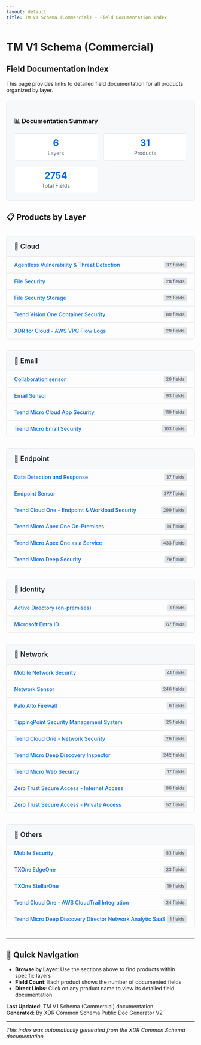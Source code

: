 ```yaml
---
layout: default
title: TM V1 Schema (Commercial) - Field Documentation Index
---
```


# TM V1 Schema (Commercial)
## Field Documentation Index

This page provides links to detailed field documentation for all products organized by layer.

<style>

.layer-section {
  margin: 30px 0;
  border: 1px solid #e1e4e8;
  border-radius: 6px;
  overflow: hidden;
}

.layer-header {
  background: #f6f8fa;
  padding: 16px 20px;
  border-bottom: 1px solid #e1e4e8;
  margin: 0;
  font-size: 18px;
  font-weight: 600;
  color: #24292e;
}

.product-list {
  padding: 0;
  margin: 0;
  list-style: none;
}

.product-item {
  border-bottom: 1px solid #e1e4e8;
  transition: background-color 0.2s;
}

.product-item:last-child {
  border-bottom: none;
}

.product-item:hover {
  background-color: #f6f8fa;
}

.product-link {
  display: block;
  padding: 12px 20px;
  text-decoration: none;
  color: #0366d6;
  font-weight: 500;
}

.product-link:hover {
  text-decoration: underline;
  color: #0366d6;
}

.product-info {
  display: flex;
  justify-content: space-between;
  align-items: center;
}

.field-count {
  font-size: 12px;
  color: #586069;
  background: #e1e4e8;
  padding: 2px 6px;
  border-radius: 3px;
}

.summary-stats {
  background: #f6f8fa;
  border: 1px solid #e1e4e8;
  border-radius: 6px;
  padding: 20px;
  margin: 20px 0;
}

.stats-grid {
  display: grid;
  grid-template-columns: repeat(auto-fit, minmax(200px, 1fr));
  gap: 15px;
  margin-top: 15px;
}

.stat-item {
  text-align: center;
  padding: 10px;
  background: white;
  border-radius: 4px;
  border: 1px solid #e1e4e8;
}

.stat-number {
  font-size: 24px;
  font-weight: bold;
  color: #0366d6;
  display: block;
}

.stat-label {
  font-size: 14px;
  color: #586069;
  margin-top: 4px;
}

</style>


<div class="summary-stats">
  <h3>📊 Documentation Summary</h3>
  <div class="stats-grid">
    <div class="stat-item">
      <span class="stat-number">6</span>
      <div class="stat-label">Layers</div>
    </div>
    <div class="stat-item">
      <span class="stat-number">31</span>
      <div class="stat-label">Products</div>
    </div>
    <div class="stat-item">
      <span class="stat-number">2754</span>
      <div class="stat-label">Total Fields</div>
    </div>
  </div>
</div>

## 📋 Products by Layer


<div class="layer-section">
  <h3 class="layer-header">🔹 Cloud</h3>
  <ul class="product-list">
    <li class="product-item">
      <a href="Cloud/Agentless%20Vulnerability%20%26%20Threat%20Detection" class="product-link">
        <div class="product-info">
          <span>Agentless Vulnerability & Threat Detection</span>
          <span class="field-count">37 fields</span>
        </div>
      </a>
    </li>
    <li class="product-item">
      <a href="Cloud/File%20Security" class="product-link">
        <div class="product-info">
          <span>File Security</span>
          <span class="field-count">28 fields</span>
        </div>
      </a>
    </li>
    <li class="product-item">
      <a href="Cloud/File%20Security%20Storage" class="product-link">
        <div class="product-info">
          <span>File Security Storage</span>
          <span class="field-count">22 fields</span>
        </div>
      </a>
    </li>
    <li class="product-item">
      <a href="Cloud/Trend%20Vision%20One%20Container%20Security" class="product-link">
        <div class="product-info">
          <span>Trend Vision One Container Security</span>
          <span class="field-count">89 fields</span>
        </div>
      </a>
    </li>
    <li class="product-item">
      <a href="Cloud/XDR%20for%20Cloud%20-%20AWS%20VPC%20Flow%20Logs" class="product-link">
        <div class="product-info">
          <span>XDR for Cloud - AWS VPC Flow Logs</span>
          <span class="field-count">29 fields</span>
        </div>
      </a>
    </li>
  </ul>
</div>

<div class="layer-section">
  <h3 class="layer-header">🔹 Email</h3>
  <ul class="product-list">
    <li class="product-item">
      <a href="Email/Collaboration%20sensor" class="product-link">
        <div class="product-info">
          <span>Collaboration sensor</span>
          <span class="field-count">26 fields</span>
        </div>
      </a>
    </li>
    <li class="product-item">
      <a href="Email/Email%20Sensor" class="product-link">
        <div class="product-info">
          <span>Email Sensor</span>
          <span class="field-count">93 fields</span>
        </div>
      </a>
    </li>
    <li class="product-item">
      <a href="Email/Trend%20Micro%20Cloud%20App%20Security" class="product-link">
        <div class="product-info">
          <span>Trend Micro Cloud App Security</span>
          <span class="field-count">119 fields</span>
        </div>
      </a>
    </li>
    <li class="product-item">
      <a href="Email/Trend%20Micro%20Email%20Security" class="product-link">
        <div class="product-info">
          <span>Trend Micro Email Security</span>
          <span class="field-count">103 fields</span>
        </div>
      </a>
    </li>
  </ul>
</div>

<div class="layer-section">
  <h3 class="layer-header">🔹 Endpoint</h3>
  <ul class="product-list">
    <li class="product-item">
      <a href="Endpoint/Data%20Detection%20and%20Response" class="product-link">
        <div class="product-info">
          <span>Data Detection and Response</span>
          <span class="field-count">37 fields</span>
        </div>
      </a>
    </li>
    <li class="product-item">
      <a href="Endpoint/Endpoint%20Sensor" class="product-link">
        <div class="product-info">
          <span>Endpoint Sensor</span>
          <span class="field-count">377 fields</span>
        </div>
      </a>
    </li>
    <li class="product-item">
      <a href="Endpoint/Trend%20Cloud%20One%20-%20Endpoint%20%26%20Workload%20Security" class="product-link">
        <div class="product-info">
          <span>Trend Cloud One - Endpoint & Workload Security</span>
          <span class="field-count">299 fields</span>
        </div>
      </a>
    </li>
    <li class="product-item">
      <a href="Endpoint/Trend%20Micro%20Apex%20One%20On-Premises" class="product-link">
        <div class="product-info">
          <span>Trend Micro Apex One On-Premises</span>
          <span class="field-count">14 fields</span>
        </div>
      </a>
    </li>
    <li class="product-item">
      <a href="Endpoint/Trend%20Micro%20Apex%20One%20as%20a%20Service" class="product-link">
        <div class="product-info">
          <span>Trend Micro Apex One as a Service</span>
          <span class="field-count">433 fields</span>
        </div>
      </a>
    </li>
    <li class="product-item">
      <a href="Endpoint/Trend%20Micro%20Deep%20Security" class="product-link">
        <div class="product-info">
          <span>Trend Micro Deep Security</span>
          <span class="field-count">79 fields</span>
        </div>
      </a>
    </li>
  </ul>
</div>

<div class="layer-section">
  <h3 class="layer-header">🔹 Identity</h3>
  <ul class="product-list">
    <li class="product-item">
      <a href="Identity/Active%20Directory%20%28on-premises%29" class="product-link">
        <div class="product-info">
          <span>Active Directory (on-premises)</span>
          <span class="field-count">1 fields</span>
        </div>
      </a>
    </li>
    <li class="product-item">
      <a href="Identity/Microsoft%20Entra%20ID" class="product-link">
        <div class="product-info">
          <span>Microsoft Entra ID</span>
          <span class="field-count">67 fields</span>
        </div>
      </a>
    </li>
  </ul>
</div>

<div class="layer-section">
  <h3 class="layer-header">🔹 Network</h3>
  <ul class="product-list">
    <li class="product-item">
      <a href="Network/Mobile%20Network%20Security" class="product-link">
        <div class="product-info">
          <span>Mobile Network Security</span>
          <span class="field-count">41 fields</span>
        </div>
      </a>
    </li>
    <li class="product-item">
      <a href="Network/Network%20Sensor" class="product-link">
        <div class="product-info">
          <span>Network Sensor</span>
          <span class="field-count">246 fields</span>
        </div>
      </a>
    </li>
    <li class="product-item">
      <a href="Network/Palo%20Alto%20Firewall" class="product-link">
        <div class="product-info">
          <span>Palo Alto Firewall</span>
          <span class="field-count">6 fields</span>
        </div>
      </a>
    </li>
    <li class="product-item">
      <a href="Network/TippingPoint%20Security%20Management%20System" class="product-link">
        <div class="product-info">
          <span>TippingPoint Security Management System</span>
          <span class="field-count">25 fields</span>
        </div>
      </a>
    </li>
    <li class="product-item">
      <a href="Network/Trend%20Cloud%20One%20-%20Network%20Security" class="product-link">
        <div class="product-info">
          <span>Trend Cloud One - Network Security</span>
          <span class="field-count">26 fields</span>
        </div>
      </a>
    </li>
    <li class="product-item">
      <a href="Network/Trend%20Micro%20Deep%20Discovery%20Inspector" class="product-link">
        <div class="product-info">
          <span>Trend Micro Deep Discovery Inspector</span>
          <span class="field-count">242 fields</span>
        </div>
      </a>
    </li>
    <li class="product-item">
      <a href="Network/Trend%20Micro%20Web%20Security" class="product-link">
        <div class="product-info">
          <span>Trend Micro Web Security</span>
          <span class="field-count">17 fields</span>
        </div>
      </a>
    </li>
    <li class="product-item">
      <a href="Network/Zero%20Trust%20Secure%20Access%20-%20Internet%20Access" class="product-link">
        <div class="product-info">
          <span>Zero Trust Secure Access - Internet Access</span>
          <span class="field-count">96 fields</span>
        </div>
      </a>
    </li>
    <li class="product-item">
      <a href="Network/Zero%20Trust%20Secure%20Access%20-%20Private%20Access" class="product-link">
        <div class="product-info">
          <span>Zero Trust Secure Access - Private Access</span>
          <span class="field-count">52 fields</span>
        </div>
      </a>
    </li>
  </ul>
</div>

<div class="layer-section">
  <h3 class="layer-header">🔹 Others</h3>
  <ul class="product-list">
    <li class="product-item">
      <a href="Others/Mobile%20Security" class="product-link">
        <div class="product-info">
          <span>Mobile Security</span>
          <span class="field-count">83 fields</span>
        </div>
      </a>
    </li>
    <li class="product-item">
      <a href="Others/TXOne%20EdgeOne" class="product-link">
        <div class="product-info">
          <span>TXOne EdgeOne</span>
          <span class="field-count">23 fields</span>
        </div>
      </a>
    </li>
    <li class="product-item">
      <a href="Others/TXOne%20StellarOne" class="product-link">
        <div class="product-info">
          <span>TXOne StellarOne</span>
          <span class="field-count">19 fields</span>
        </div>
      </a>
    </li>
    <li class="product-item">
      <a href="Others/Trend%20Cloud%20One%20-%20AWS%20CloudTrail%20Integration" class="product-link">
        <div class="product-info">
          <span>Trend Cloud One - AWS CloudTrail Integration</span>
          <span class="field-count">24 fields</span>
        </div>
      </a>
    </li>
    <li class="product-item">
      <a href="Others/Trend%20Micro%20Deep%20Discovery%20Director%20Network%20Analytic%20SaaS" class="product-link">
        <div class="product-info">
          <span>Trend Micro Deep Discovery Director Network Analytic SaaS</span>
          <span class="field-count">1 fields</span>
        </div>
      </a>
    </li>
  </ul>
</div>

---

## 🔗 Quick Navigation

- **Browse by Layer**: Use the sections above to find products within specific layers
- **Field Count**: Each product shows the number of documented fields
- **Direct Links**: Click on any product name to view its detailed field documentation

**Last Updated**: TM V1 Schema (Commercial) documentation  
**Generated**: By XDR Common Schema Public Doc Generator V2

---
*This index was automatically generated from the XDR Common Schema documentation.*
